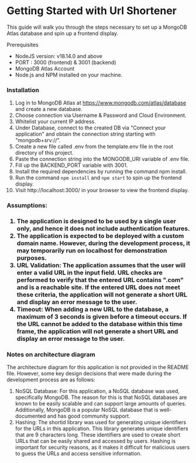 <h1>Getting Started with Url Shortener</h1>
This guide will walk you through the steps necessary to set up a MongoDB Atlas database and spin up a frontend display.

Prerequisites

<ul>
  <li>NodeJS version: v18.14.0 and above</li>
  <li>PORT : 3000 (frontend) & 3001 (backend)</li>
  <li>MongoDB Atlas Account</li>
  <li>Node.js and NPM installed on your machine.</li>
</ul>

<h3>Installation</h3>

1.  Log in to MongoDB Atlas at https://www.mongodb.com/atlas/database and create a new database.
2.  Choose connection via Username & Password and Cloud Environment.
3.  Whitelist your current IP address.
4.  Under Database, connect to the created DB via "Connect your application" and obtain the connection string starting with "mongodb+srv://".
5.  Create a new file called .env from the template.env file in the root directory of this project.
6.  Paste the connection string into the MONGODB_URI variable of .env file.
7.  Fill up the BACKEND_PORT variable with 3001.
8.  Install the required dependencies by running the command npm install.
9.  Run the command `npm install` and `npm start` to spin up the frontend display.
10. Visit http://localhost:3000/ in your browser to view the frontend display.

<h3>Assumptions:<h3>

1.  The application is designed to be used by a single user only, and hence it does not include authentication features.
2.  The application is expected to be deployed with a custom domain name. However, during the development process, it may temporarily run on localhost for demonstration purposes.
3.  URL Validation: The application assumes that the user will enter a valid URL in the input field. URL checks are performed to verify that the entered URL contains ".com" and is a reachable site. If the entered URL does not meet these criteria, the application will not generate a short URL and display an error message to the user.
4.  Timeout: When adding a new URL to the database, a maximum of 3 seconds is given before a timeout occurs. If the URL cannot be added to the database within this time frame, the application will not generate a short URL and display an error message to the user.

<h3>Notes on architecture diagram</h3>

The architecture diagram for this application is not provided in the README file. However, some key design decisions that were made during the development process are as follows:

1. NoSQL Database: For this application, a NoSQL database was used, specifically MongoDB. The reason for this is that NoSQL databases are known to be easily scalable and can support large amounts of queries. Additionally, MongoDB is a popular NoSQL database that is well-documented and has good community support.
2. Hashing: The shortid library was used for generating unique identifiers for the URLs in this application. This library generates unique identifiers that are 9 characters long. These identifiers are used to create short URLs that can be easily shared and accessed by users. Hashing is important for security reasons, as it makes it difficult for malicious users to guess the URLs and access sensitive information.
